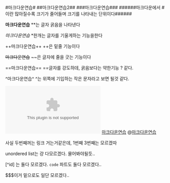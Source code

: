 #마크다운연습#
##마크다운연습2##
###마크다운연습###
######마크다운에서 #이란 많아질수록 크기가 줄어들며 크기를 나타내는 단위이다######

**마크다운연습**
**는 글자 굵음을 나타낸다

*마크다운연습*
*한개는 글자를 기울게하는 기능을한다

++마크다운연습++
++은 밑줄 기능이다

~~마크다운연습~~
~~은 글자에 줄을 긋는 기능이다

==마크다운연습==
==글자를 강도하데, 굵음보다는 약한기능 ? 같다.

^마크다운연습^
^는 위쪽에 기입하는 작은 문자라고 보면 될것 같다.

![마크다운연습습](wwww.naver.com)
[마크다운연습](www.naver.com)
@[마크다운연습](www.naver.com)

사실 두번째꺼는 링크 거는거같은데, 1번째 3번째는 모르겠따

unordered list는 걍 다모르겠다. 물어봐야될듯..

[^id] 는 둘다 모르겠다.
`code` 파트도 둘다 모르겠다..

$$$이거 밑으로도 일단 모르겠다..

